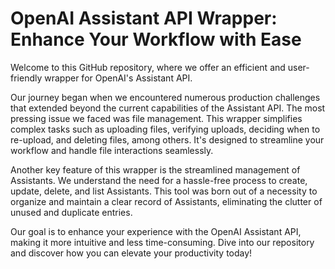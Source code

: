 # OpenAI Assistant API Wrapper: Enhance Your Workflow with Ease

Welcome to this GitHub repository, where we offer an efficient and user-friendly wrapper for OpenAI's Assistant API. 

Our journey began when we encountered numerous production challenges that extended beyond the current capabilities of the Assistant API. The most pressing issue we faced was file management. This wrapper simplifies complex tasks such as uploading files, verifying uploads, deciding when to re-upload, and deleting files, among others. It's designed to streamline your workflow and handle file interactions seamlessly.

Another key feature of this wrapper is the streamlined management of Assistants. We understand the need for a hassle-free process to create, update, delete, and list Assistants. This tool was born out of a necessity to organize and maintain a clear record of Assistants, eliminating the clutter of unused and duplicate entries.

Our goal is to enhance your experience with the OpenAI Assistant API, making it more intuitive and less time-consuming. Dive into our repository and discover how you can elevate your productivity today!



